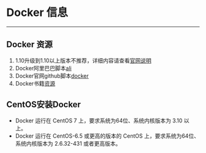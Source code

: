 # Docker 信息

---

## Docker 资源

[官网说明]:https://github.com/moby/moby/wiki/Engine-v1.10.0-content-addressability-migration "版本升级"
[ali]:http://acs-public-mirror.oss-cn-hangzhou.aliyuncs.com/docker-engine/internet "阿里巴巴脚本"
[docker]:https://get.docker.com/ "官网"
[资源]:https://yeasy.gitbooks.io/docker_practice/ "docker书籍"

1. 1.10升级到1.10以上版本不推荐，详细内容请查看[官网说明]
2. Docker阿里巴巴脚本[ali]
3. Docker官网github脚本[docker]
4. Docker书籍[资源]

## CentOS安装Docker

* Docker 运行在 CentOS 7 上，要求系统为64位、系统内核版本为 3.10 以上。
* Docker 运行在 CentOS-6.5 或更高的版本的 CentOS 上，要求系统为64位、系统内核版本为 2.6.32-431 或者更高版本。

